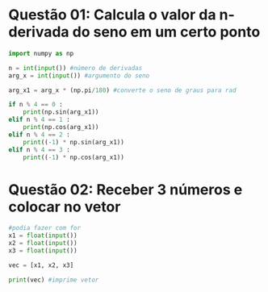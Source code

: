 # Questão 01: Calcula o valor da n-derivada do seno em um certo ponto

```python
import numpy as np

n = int(input()) #número de derivadas
arg_x = int(input()) #argumento do seno

arg_x1 = arg_x * (np.pi/180) #converte o seno de graus para rad

if n % 4 == 0 :
    print(np.sin(arg_x1))
elif n % 4 == 1 :
    print(np.cos(arg_x1))
elif n % 4 == 2 :
    print((-1) * np.sin(arg_x1))
elif n % 4 == 3 :
    print((-1) * np.cos(arg_x1))
 ```   

# Questão 02: Receber 3 números e colocar no vetor
 ```python
#podia fazer com for
x1 = float(input())
x2 = float(input())
x3 = float(input())
 
vec = [x1, x2, x3]
 
print(vec) #imprime vetor
 ```